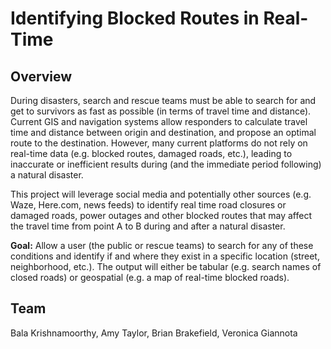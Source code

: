 # Identifying Blocked Routes in Real-Time

## Overview

During disasters, search and rescue teams must be able to search for and get to survivors as fast as possible (in terms of travel time and distance). Current GIS and navigation systems allow responders to calculate travel time and distance between origin and destination, and propose an optimal route to the destination. However, many current platforms do not rely on real-time data (e.g. blocked routes, damaged roads, etc.), leading to inaccurate or inefficient results during (and the immediate period following) a natural disaster. 

This project will leverage social media and potentially other sources (e.g. Waze, Here.com, news feeds) to identify real time road closures or damaged roads, power outages and other blocked routes that may affect the travel time from point A to B during and after a natural disaster.

**Goal:** Allow a user (the public or rescue teams) to search for any of these conditions and identify if and where they exist in a specific location (street, neighborhood, etc.). The output will either be tabular (e.g. search names of closed roads) or geospatial (e.g. a map of real-time blocked roads).


## Team
Bala Krishnamoorthy, Amy Taylor, Brian Brakefield, Veronica Giannota
